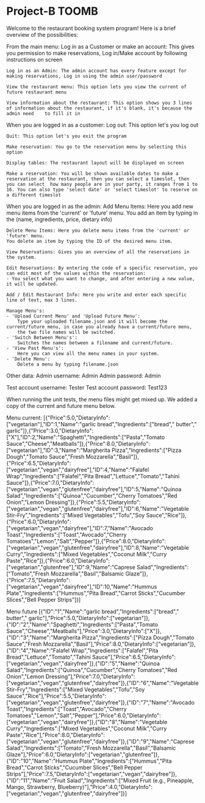 # Project-B TOOMB
Welcome to the restaurant booking system program!
Here is a brief overview of the possibilities:

From the main menu:
	Log in as a Customer or make an account: This gives you permission to make reservations, Log in/Make account by following instructions on screen

	Log in as an Admin: The admin account has every feature except for making reservations, Log in using the admin user/password

	View the restaurant menu: This option lets you view the current of future restaurant menu

	View information about the restaurant: This option shows you 3 lines of information about the restaurant, if it's blank, it's because the admin need 	to fill it in

When you are logged in as a customer:
	Log out: This option let's you log out

	Quit: This option let's you exit the program

	Make reservation: You go to the reservation menu by selecting this option

	Display tables: The restaurant layout will be displayed on screen

	Make a reservation: You will be shown available dates to make a reservation at the restaurant, then you can select a timeslot, then you can select 	how many people are in your party, it ranges from 1 to 16. You can also type 'select date' or 'select timeslot' to reserve on a different timeslot

When you are logged in as the admin:
	Add Menu Items: Here you add new menu items from the 'current' or 'future' menu.
	You add an item by typing in the (name, ingredients, price, dietary info)

	Delete Menu Items: Here you delete menu items from the 'current' or 'future' menu.
	You delete an item by typing the ID of the desired menu item.

	View Reservations: Gives you an overview of all the reservations in the system.

	Edit Reservations: By entering the code of a specific reservation, you can edit most of the values within the reservation:
	- You select what you want to change, and after entering a new value, it will be updated.

	Add / Edit Restaurant Info: Here you write and enter each specific line of text, max 3 lines.

	Manage Menu's:
	- 'Upload Current Menu' and 'Upload Future Menu':
		Type your uploaded filename.json and it will become the current/future menu, in case you already have a current/future menu,
		the two file names will be switched.
	- 'Switch Between Menu's':
		Switches the names between a filename and current/future.
	- 'View Past Menu's':
		Here you can view all the menu names in your system.
	- 'Delete Menu':
		Delete a menu by typing filename.json


Other data:
Admin username: Admin
Admin password: Admin

Test account username: Tester
Test account password: Test123

When running the unit tests, the menu files might get mixed up. We added a copy of the current and future menu below.

Menu current:
[{"Price":5.0,"DietaryInfo":["vegetarian"],"ID":1,"Name":"garlic bread","Ingredients":["bread"," butter"," garlic"]},{"Price":3.0,"DietaryInfo":["X"],"ID":2,"Name":"Spaghetti","Ingredients":["Pasta","Tomato Sauce","Cheese","Meatballs"]},{"Price":8.0,"DietaryInfo":["vegetarian"],"ID":3,"Name":"Margherita Pizza","Ingredients":["Pizza Dough","Tomato Sauce","Fresh Mozzarella","Basil"]},{"Price":6.5,"DietaryInfo":["vegetarian","vegan","dairyfree"],"ID":4,"Name":"Falafel Wrap","Ingredients":["Falafel","Pita Bread","Lettuce","Tomato","Tahini Sauce"]},{"Price":7.0,"DietaryInfo":["vegetarian","vegan","glutenfree","dairyfree"],"ID":5,"Name":"Quinoa Salad","Ingredients":["Quinoa","Cucumber","Cherry Tomatoes","Red Onion","Lemon Dressing"]},{"Price":5.5,"DietaryInfo":["vegetarian","vegan","glutenfree","dairyfree"],"ID":6,"Name":"Vegetable Stir-Fry","Ingredients":["Mixed Vegetables","Tofu","Soy Sauce","Rice"]},{"Price":6.0,"DietaryInfo":["vegetarian","vegan","dairyfree"],"ID":7,"Name":"Avocado Toast","Ingredients":["Toast","Avocado","Cherry Tomatoes","Lemon","Salt","Pepper"]},{"Price":8.0,"DietaryInfo":["vegetarian","vegan","glutenfree","dairyfree"],"ID":8,"Name":"Vegetable Curry","Ingredients":["Mixed Vegetables","Coconut Milk","Curry Paste","Rice"]},{"Price":6.0,"DietaryInfo":["vegetarian","glutenfree"],"ID":9,"Name":"Caprese Salad","Ingredients":["Tomato","Fresh Mozzarella","Basil","Balsamic Glaze"]},{"Price":7.5,"DietaryInfo":["vegetarian","vegan","dairyfree"],"ID":10,"Name":"Hummus Plate","Ingredients":["Hummus","Pita Bread","Carrot Sticks","Cucumber Slices","Bell Pepper Strips"]}]

Menu future
[{"ID":"1","Name":"garlic bread","Ingredients":["bread"," butter"," garlic"],"Price":5.0,"DietaryInfo":["vegetarian"]},{"ID":"2","Name":"Spaghetti","Ingredients":["Pasta","Tomato Sauce","Cheese","Meatballs"],"Price":3.0,"DietaryInfo":["X"]},{"ID":"3","Name":"Margherita Pizza","Ingredients":["Pizza Dough","Tomato Sauce","Fresh Mozzarella","Basil"],"Price":8.0,"DietaryInfo":["vegetarian"]},{"ID":"4","Name":"Falafel Wrap","Ingredients":["Falafel","Pita Bread","Lettuce","Tomato","Tahini Sauce"],"Price":6.5,"DietaryInfo":["vegetarian","vegan","dairyfree"]},{"ID":"5","Name":"Quinoa Salad","Ingredients":["Quinoa","Cucumber","Cherry Tomatoes","Red Onion","Lemon Dressing"],"Price":7.0,"DietaryInfo":["vegetarian","vegan","glutenfree","dairyfree"]},{"ID":"6","Name":"Vegetable Stir-Fry","Ingredients":["Mixed Vegetables","Tofu","Soy Sauce","Rice"],"Price":5.5,"DietaryInfo":["vegetarian","vegan","glutenfree","dairyfree"]},{"ID":"7","Name":"Avocado Toast","Ingredients":["Toast","Avocado","Cherry Tomatoes","Lemon","Salt","Pepper"],"Price":6.0,"DietaryInfo":["vegetarian","vegan","dairyfree"]},{"ID":"8","Name":"Vegetable Curry","Ingredients":["Mixed Vegetables","Coconut Milk","Curry Paste","Rice"],"Price":8.0,"DietaryInfo":["vegetarian","vegan","glutenfree","dairyfree"]},{"ID":"9","Name":"Caprese Salad","Ingredients":["Tomato","Fresh Mozzarella","Basil","Balsamic Glaze"],"Price":6.0,"DietaryInfo":["vegetarian","glutenfree"]},{"ID":"10","Name":"Hummus Plate","Ingredients":["Hummus","Pita Bread","Carrot Sticks","Cucumber Slices","Bell Pepper Strips"],"Price":7.5,"DietaryInfo":["vegetarian","vegan","dairyfree"]},{"ID":"11","Name":"Fruit Salad","Ingredients":["Mixed Fruit (e.g., Pineapple, Mango, Strawberry, Blueberry)"],"Price":4.0,"DietaryInfo":["vegetarian","vegan","glutenfree","dairyfree"]}]